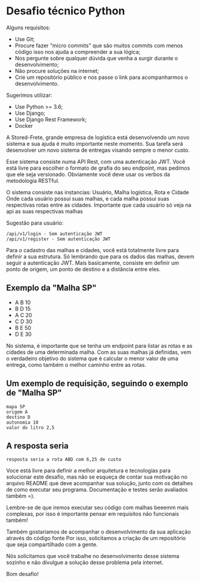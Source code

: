 # Desafio técnico Python

Alguns requisitos:

- Use Git;
- Procure fazer "micro commits" que são muitos commits com menos código isso nos ajuda a compreender a sua lógica;
- Nos pergunte sobre qualquer dúvida que venha a surgir durante o desenvolvimento;
- Não procure soluções na internet;
- Crie um repositório público e nos passe o link para acompanharmos o desenvolvimento.


Sugerimos utilizar:
- Use Python >= 3.6;
- Use Django;
- Use Django Rest Framework;
- Docker


A Stored-Frete, grande empresa de logística está desenvolvendo um novo sistema e sua ajuda é muito importante neste	momento.
Sua	tarefa será	desenvolver um novo	sistema	de entregas	visando	sempre o menor custo.

Esse sistema consiste numa API Rest, com uma autenticação JWT.
Você está livre para escolher o formato de grafia do seu endpoint, mas pedimos que ele seja versionado.
Obviamente você deve usar os verbos da metodologia RESTful.

O sistema consiste nas instancias: Usuário, Malha logística, Rota e Cidade
Onde cada usuário possui suas malhas, e cada malha possui suas respectivas rotas entre as cidades.
Importante que cada usuário só veja na api as suas respectivas malhas

Sugestão para usuário:

	/api/v1/login - Sem autenticação JWT
	/api/v1/register - Sem autenticação JWT


Para o cadastro das malhas e cidades, você está totalmente livre para definir a sua estrutura.
Só lembrando que para os dados das malhas, devem seguir a autenticação JWT.
Mais basicamente, consiste em definir um ponto de origem, um ponto de destino e a distância entre eles. 

Exemplo da "Malha SP"
---------------------
- A	B	10
- B	D	15
- A	C	20
- C	D	30
- B	E	50
- D	E 30

No sistema, é importante que se tenha um endpoint para listar as rotas e as cidades de uma determinada malha.
Com as suas malhas já definidas, vem o verdadeiro objetivo do sistema que é calcular o menor valor de uma entrega, como também o melhor caminho entre as rotas.

Um exemplo de requisição, seguindo o exemplo de "Malha SP"
----------------------------------------------------------
	mapa SP
	origem A
	destino	D
	autonomia 10
	valor do litro 2,5

A resposta seria
----------------
	resposta seria a rota ABD com 6,25 de custo

Voce está livre	para definir a melhor arquitetura e	tecnologias	para solucionar	este desafio,
mas	não	se esqueça de contar sua motivação no arquivo README que deve acompanhar sua solução, junto	com	os detalhes de	como executar seu programa.
Documentação e testes serão	avaliados também =).

Lembre-se de que iremos	executar seu código	com	malhas beeemm mais complexas, por isso é importante	pensar em requisitos não funcionais	também!

Também gostariamos de acompanhar o desenvolvimento	da	sua	aplicação através do	código	fonte
Por	isso, solicitamos a criação	de	um	repositório	que	seja compartilhado	com	a gente.

Nós	solicitamos	que	você trabalhe no desenvolvimento desse sistema	sozinho	e não	divulgue a solução	desse problema	pela internet.

Bom desafio!
